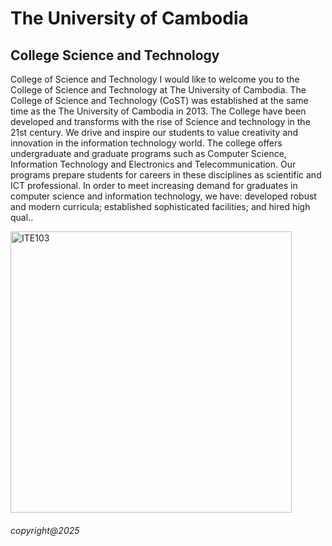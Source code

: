 <!DOCTYPE html>
<html>
<head>
<title>ITE103-HTML</title>
</head>

<body>
<h1>The University of Cambodia</h1>
<h2>College Science and Technology</h2>
<p>
College of Science and Technology I would like to welcome you to the College of Science and Technology at The University of Cambodia. The College of Science and Technology (CoST) was established at the same time as the The University of Cambodia in 2013. The College have been developed and transforms with the rise of Science and technology in the 21st century. We drive and inspire our students to value creativity and innovation in the information technology world. The college offers undergraduate and graduate programs such as Computer Science, Information Technology and Electronics and Telecommunication. Our programs prepare students for careers in these disciplines as scientific and ICT professional. In order to meet increasing demand for graduates in computer science and information technology, we have: developed robust and modern curricula; established sophisticated facilities; and hired high qual..
</p>
</body>
<img src="UC.jpq" alt="ITE103" width="450" hight="450">

<footer><h6>copyright@2025</h6></footer>
</html>
